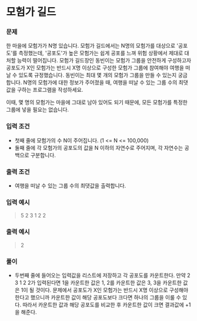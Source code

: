 # 모험가 길드

### 문제
한 마을에 모험가가 N명 있습니다. 모험가 길드에서는 N명의 모험가를 대상으로 '공포도'를 측정했는데, '공포도'가 높은
모험가는 쉽게 공포를 느껴 위험 상황에서 제대로 대처할 능력이 떨어집니다.
모험가 길드장인 동빈이는 모험가 그룹을 안전하게 구성하고자 공포도가 X인 모험가는 반드시 X명 이상으로 구성한 
모험가 그룹에 참여해야 여행을 떠날 수 있도록 규정했습니다.
동빈이는 최대 몇 개의 모험가 그룹을 만들 수 있는지 궁금합니다. N명의 모험가에 대한 정보가 주어졌을 때,
여행을 떠날 수 있는 그룹 수의 최댓값을 구하는 프로그램을 작성하세요.

이때, 몇 명의 모험가는 마을에 그대로 남아 있어도 되기 때문에, 모든 모험가를 특정한 그룹에 넣을 필요는 없습니다.

 

### 입력 조건
- 첫째 줄에 모험가의 수 N이 주어집니다. (1 <= N <= 100,000)
- 둘째 줄에 각 모험가의 공포도의 값을 N 이하의 자연수로 주어지며, 각 자연수는 공백으로 구분합니다.

### 출력 조건
- 여행을 떠날 수 있는 그룹 수의 최댓값을 출력합니다.

### 입력 예시
> 5
> 2 3 1 2 2
### 출력 예시
> 2

### 풀이
- 두번째 줄에 들어오는 입력값을 리스트에 저장하고 각 공포도를 카운트한다.
만약 2 3 1 2 2가 입력된다면 1을 카운트한 값은 1, 2를 카운트한 값은 3, 3을 카운트한 값은 1이 될 것이다.
문제에서 공포도가 X인 모험가는 반드시 X명 이상으로 구성해야 한다고 했으니까 카운트한 값이 해당 공포도보다 크다면 하나의 그룹을 이룰 수 있다.
따라서 카운트한 값과 해당 공포도를 비교한 후 카운트한 값이 크면 결과값에 +1을 해준다.
